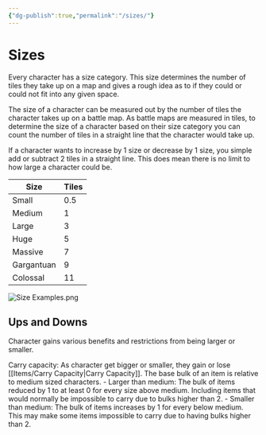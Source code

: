 ```yaml
---
{"dg-publish":true,"permalink":"/sizes/"}
---
```


# Sizes
Every character has a size category. This size determines the number of tiles they take up on a map and gives a rough idea as to if they could or could not fit into any given space.

The size of a character can be measured out by the number of tiles the character takes up on a battle map. As battle maps are measured in tiles, to determine the size of a character based on their size category you can count the number of tiles in a straight line that the character would take up.

If a character wants to increase by 1 size or decrease by 1 size, you simple add or subtract 2 tiles in a straight line. This does mean there is no limit to how large a character could be.

| Size       | Tiles | 
| ---------- | ----- |
| Small      | 0.5   |
| Medium     | 1     |
| Large      | 3     |
| Huge       | 5     |
| Massive    | 7     |
| Gargantuan | 9     |
| Colossal   | 11    |

![Size Examples.png](/img/user/Images/Size%20Examples.png)

## Ups and Downs
Character gains various benefits and restrictions from being larger or smaller.

Carry capacity:
As character get bigger or smaller, they gain or lose [[Items/Carry Capacity\|Carry Capacity]]. The base bulk of an item is relative to medium sized characters.
	- Larger than medium: The bulk of items reduced by 1 to at least 0 for every size above medium. Including items that would normally be impossible to carry due to bulks higher than 2.
	- Smaller than medium: The bulk of items increases by 1 for every below medium. This may make some items impossible to carry due to having bulks higher than 2.